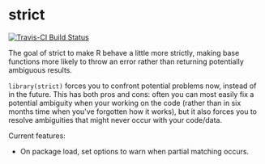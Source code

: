 # strict

[![Travis-CI Build Status](https://travis-ci.org/hadley/strict.svg?branch=master)](https://travis-ci.org/hadley/strict)

The goal of strict to make R behave a little more strictly, making base functions more likely to throw an error rather than returning potentially ambiguous results. 

`library(strict)` forces you to confront potential problems now, instead of in the future. This has both pros and cons: often you can most easily fix a potential ambiguity when your working on the code (rather than in six months time when you've forgotten how it works), but it also forces you to resolve ambiguities that might never occur with your code/data.

Current features:

* On package load, set options to warn when partial matching occurs.
